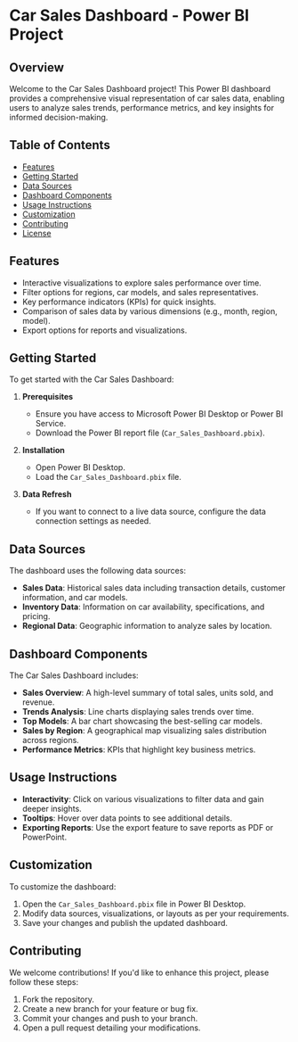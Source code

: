 # Car Sales Dashboard - Power BI Project

## Overview

Welcome to the Car Sales Dashboard project! This Power BI dashboard provides a comprehensive visual representation of car sales data, enabling users to analyze sales trends, performance metrics, and key insights for informed decision-making.

## Table of Contents

- [Features](#features)
- [Getting Started](#getting-started)
- [Data Sources](#data-sources)
- [Dashboard Components](#dashboard-components)
- [Usage Instructions](#usage-instructions)
- [Customization](#customization)
- [Contributing](#contributing)
- [License](#license)

## Features

- Interactive visualizations to explore sales performance over time.
- Filter options for regions, car models, and sales representatives.
- Key performance indicators (KPIs) for quick insights.
- Comparison of sales data by various dimensions (e.g., month, region, model).
- Export options for reports and visualizations.

## Getting Started

To get started with the Car Sales Dashboard:

1. **Prerequisites**
   - Ensure you have access to Microsoft Power BI Desktop or Power BI Service.
   - Download the Power BI report file (`Car_Sales_Dashboard.pbix`).

2. **Installation**
   - Open Power BI Desktop.
   - Load the `Car_Sales_Dashboard.pbix` file.

3. **Data Refresh**
   - If you want to connect to a live data source, configure the data connection settings as needed.

## Data Sources

The dashboard uses the following data sources:

- **Sales Data**: Historical sales data including transaction details, customer information, and car models.
- **Inventory Data**: Information on car availability, specifications, and pricing.
- **Regional Data**: Geographic information to analyze sales by location.

## Dashboard Components

The Car Sales Dashboard includes:

- **Sales Overview**: A high-level summary of total sales, units sold, and revenue.
- **Trends Analysis**: Line charts displaying sales trends over time.
- **Top Models**: A bar chart showcasing the best-selling car models.
- **Sales by Region**: A geographical map visualizing sales distribution across regions.
- **Performance Metrics**: KPIs that highlight key business metrics.
 
## Usage Instructions

- **Interactivity**: Click on various visualizations to filter data and gain deeper insights.
- **Tooltips**: Hover over data points to see additional details.
- **Exporting Reports**: Use the export feature to save reports as PDF or PowerPoint.

## Customization

To customize the dashboard:

1. Open the `Car_Sales_Dashboard.pbix` file in Power BI Desktop.
2. Modify data sources, visualizations, or layouts as per your requirements.
3. Save your changes and publish the updated dashboard.

## Contributing

We welcome contributions! If you'd like to enhance this project, please follow these steps:

1. Fork the repository.
2. Create a new branch for your feature or bug fix.
3. Commit your changes and push to your branch.
4. Open a pull request detailing your modifications.

